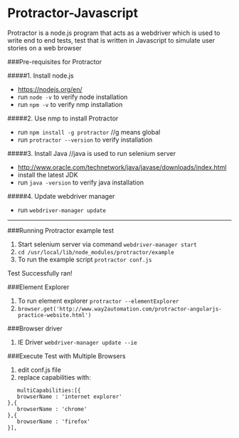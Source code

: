 # Protractor-Javascript
Protractor is a node.js program that acts as a webdriver which is used to write end to end tests, test that is written in Javascript to simulate user stories on a web browser

###Pre-requisites for Protractor 

#####1. Install node.js
- https://nodejs.org/en/
- run `node -v` to verify node installation
- run `npm -v` to verify nmp installation

#####2. Use nmp to install Protractor
- run `npm install -g protractor`  //g means global
- run `protractor --version` to verify installation

#####3. Install Java  //java is used to run selenium server
- http://www.oracle.com/technetwork/java/javase/downloads/index.html
- install the latest JDK
- run `java -version` to verify java installation

#####4. Update webdriver manager
- run `webdriver-manager update`

----------------------------------------------------------------------------

###Running Protractor example test

1. Start selenium server via command `webdriver-manager start`
2. `cd /usr/local/lib/node_modules/protractor/example`
3. To run the example script `protractor conf.js` 

Test Successfully ran!

###Element Explorer

1. To run element explorer `protractor --elementExplorer`
2. `browser.get('http://www.way2automation.com/protractor-angularjs-practice-website.html')`

###Browser driver
1. IE Driver `webdriver-manager update --ie`

###Execute Test with Multiple Browsers

1. edit conf.js file
2. replace capabilities with:
```
   multiCapabilities:[{
   browserName : 'internet explorer'
},{
   browserName : 'chrome'
},{
   browserName : 'firefox'
}],
```

